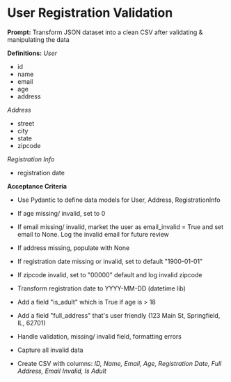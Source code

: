 # User Registration Validation

**Prompt:**
Transform JSON dataset into a clean CSV after validating & manipulating the data

**Definitions:**
*User*
- id
- name
- email
- age
- address

*Address*
- street
- city
- state
- zipcode

*Registration Info*
- registration date


**Acceptance Criteria**
- Use Pydantic to define data models for User, Address, RegistrationInfo
- If age missing/ invalid, set to 0
- If email missing/ invalid, market the user as email_invalid = True and set email to None. Log the invalid email for future review
- If address missing, populate with None
- If registration date missing or invalid, set to default "1900-01-01"
- If zipcode invalid, set to "00000" default and log invalid zipcode

- Transform registration date to YYYY-MM-DD (datetime lib)
- Add a field "is_adult" which is True if age is > 18
- Add a field "full_address" that's user friendly (123 Main St, Springfield, IL, 62701)

- Handle validation, missing/ invalid field, formatting errors 
- Capture all invalid data
- Create CSV with columns:
*ID, Name, Email, Age, Registration Date, Full Address, Email Invalid, Is Adult*
